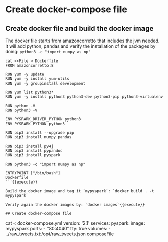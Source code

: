 # Create docker-compose file

## Create docker file and build the docker image  

The docker file starts from amazoncorretto that includes the jvm needed.  
It will add python, pandas and verify the installation of the packages by doing: `python3 -c "import numpy as np"`  

```
cat <<File > Dockerfile
FROM amazoncorretto:8

RUN yum -y update
RUN yum -y install yum-utils
RUN yum -y groupinstall development

RUN yum list python3*
RUN yum -y install python3 python3-dev python3-pip python3-virtualenv

RUN python -V
RUN python3 -V

ENV PYSPARK_DRIVER_PYTHON python3
ENV PYSPARK_PYTHON python3

RUN pip3 install --upgrade pip
RUN pip3 install numpy pandas

RUN pip3 install py4j
RUN pip3 install pypandoc
RUN pip3 install pyspark

RUN python3 -c "import numpy as np"

ENTRYPOINT ["/bin/bash"]
Dockerfile
```{{execute}}

Build the docker image and tag it `mypyspark`: `docker build . -t mypyspark`

Verify again the docker images by: `docker images`{{execute}}

## Create docker-compose file
```
cat <<composeFile > docker-compose.yml
version: '2.1'
services:
    pyspark:
        image: mypyspark
        ports:
            - "80:4040"
        tty: true
        volumes:
        - ../raw_tweets.txt:/opt/raw_tweets.json
composeFile
```{{execute}}